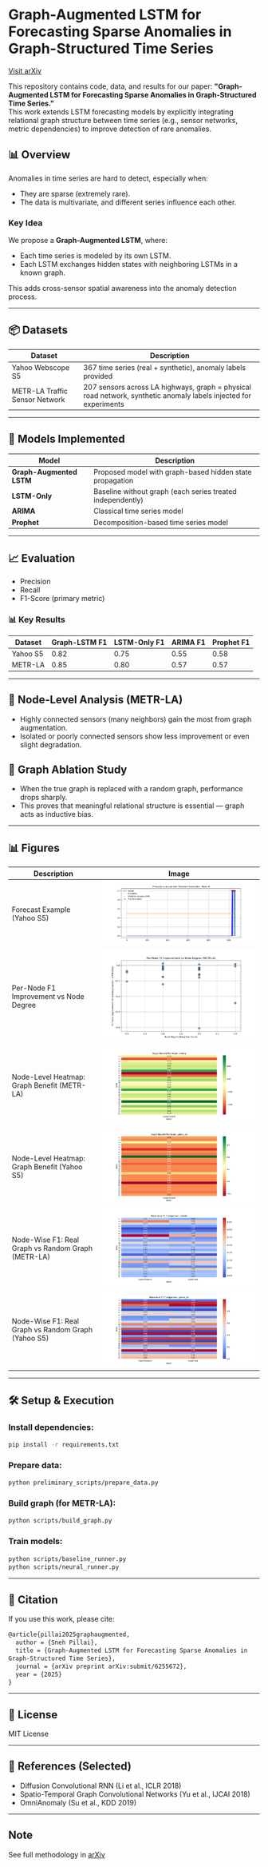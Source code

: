 
# Graph-Augmented LSTM for Forecasting Sparse Anomalies in Graph-Structured Time Series

[Visit arXiv](https://arxiv.org/abs/2503.03202)

This repository contains code, data, and results for our paper: **"Graph-Augmented LSTM for Forecasting Sparse Anomalies in Graph-Structured Time Series."**  
This work extends LSTM forecasting models by explicitly integrating relational graph structure between time series (e.g., sensor networks, metric dependencies) to improve detection of rare anomalies.

## 📊 Overview

Anomalies in time series are hard to detect, especially when:

- They are sparse (extremely rare).
- The data is multivariate, and different series influence each other.

### Key Idea

We propose a **Graph-Augmented LSTM**, where:

- Each time series is modeled by its own LSTM.
- Each LSTM exchanges hidden states with neighboring LSTMs in a known graph.

This adds cross-sensor spatial awareness into the anomaly detection process.

---

## 📦 Datasets

| Dataset        | Description |
|----------------|--------------|
| Yahoo Webscope S5 | 367 time series (real + synthetic), anomaly labels provided |
| METR-LA Traffic Sensor Network | 207 sensors across LA highways, graph = physical road network, synthetic anomaly labels injected for experiments |

---

## 🚀 Models Implemented

| Model | Description |
|---|---|
| **Graph-Augmented LSTM** | Proposed model with graph-based hidden state propagation |
| **LSTM-Only** | Baseline without graph (each series treated independently) |
| **ARIMA** | Classical time series model |
| **Prophet** | Decomposition-based time series model |

---

## 📈 Evaluation

- Precision
- Recall
- F1-Score (primary metric)

### 📊 Key Results

| Dataset | Graph-LSTM F1 | LSTM-Only F1 | ARIMA F1 | Prophet F1 |
|---|---|---|---|---|
| Yahoo S5 | 0.82 | 0.75 | 0.55 | 0.58 |
| METR-LA | 0.85 | 0.80 | 0.57 | 0.57 |

---

## 📍 Node-Level Analysis (METR-LA)

- Highly connected sensors (many neighbors) gain the most from graph augmentation.
- Isolated or poorly connected sensors show less improvement or even slight degradation.


## 📡 Graph Ablation Study

- When the true graph is replaced with a random graph, performance drops sharply.
- This proves that meaningful relational structure is essential — graph acts as inductive bias.

---

## 📊 Figures

| Description | Image |
|---|---|
| Forecast Example (Yahoo S5) | ![Forecast Example](results/forecast_vs_actual_plots/forecast_vs_actual_node_4.png) |
| Per-Node F1 Improvement vs Node Degree | ![F1 vs Degree](results/f1_vs_degree.png) |
| Node-Level Heatmap: Graph Benefit (METR-LA) | ![METR-LA Heatmap](results/metrla_graph_benefit_heatmap.png) |
| Node-Level Heatmap: Graph Benefit (Yahoo S5) | ![Yahoo S5 Heatmap](results/yahoo_s5_graph_benefit_heatmap.png) |
| Node-Wise F1: Real Graph vs Random Graph (METR-LA) | ![METR-LA Nodewise F1](results/metrla_nodewise_f1_heatmap.png) |
| Node-Wise F1: Real Graph vs Random Graph (Yahoo S5) | ![Yahoo S5 Nodewise F1](results/yahoo_s5_nodewise_f1_heatmap.png) |


---

## 🛠️ Setup & Execution

### Install dependencies:

```bash
pip install -r requirements.txt
```

### Prepare data:

```bash
python preliminary_scripts/prepare_data.py
```

### Build graph (for METR-LA):

```bash
python scripts/build_graph.py
```

### Train models:

```bash
python scripts/baseline_runner.py
python scripts/neural_runner.py
```

---

## 📄 Citation

If you use this work, please cite:

```
@article{pillai2025graphaugmented,
  author = {Sneh Pillai},
  title = {Graph-Augmented LSTM for Forecasting Sparse Anomalies in Graph-Structured Time Series},
  journal = {arXiv preprint arXiv:submit/6255672},
  year = {2025}
}
```

---

## 📜 License

MIT License

---

## 🔗 References (Selected)

- Diffusion Convolutional RNN (Li et al., ICLR 2018)
- Spatio-Temporal Graph Convolutional Networks (Yu et al., IJCAI 2018)
- OmniAnomaly (Su et al., KDD 2019)

---

## Note
See full methodology in [arXiv](https://arxiv.org/abs/2503.03202)
